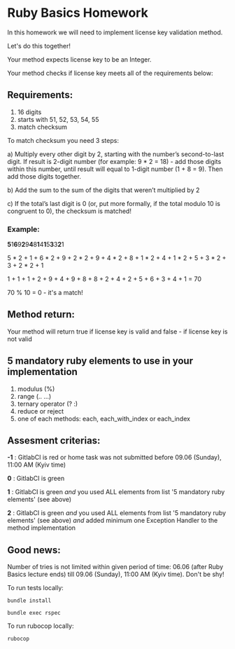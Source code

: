 # Ruby Basics Homework

In this homework we will need to implement license key validation method. 

Let's do this together!

Your method expects license key to be an Integer.

Your method checks if license key meets all of the requirements below:

## Requirements:
1. 16 digits
2. starts with 51, 52, 53, 54, 55
3. match checksum

To match checksum you need 3 steps:

a) Multiply every other digit by 2, starting with the number’s second-to-last digit. If result is 2-digit number (for example: 9 * 2 = 18) - add those digits within this number, until result will equal to 1-digit number (1 + 8 = 9).
Then add those digits together.

b) Add the sum to the sum of the digits that weren’t multiplied by 2


c) If the total’s last digit is 0 (or, put more formally, if the total modulo 10 is congruent to 0), the checksum is matched!

### Example:

**5**1**6**9**2**9**4**8**1**4**1**5**3**3**2**1

5 * 2 + 1 + 6 * 2 + 9 + 2 * 2 + 9 + 4 * 2 + 8 + 1 * 2 + 4 + 1 * 2 + 5 + 3 * 2 + 3 + 2 * 2 + 1

1 + 1 + 1 + 2 + 9 + 4 + 9 + 8 + 8 + 2 + 4 + 2 + 5 + 6 + 3 + 4 + 1 = 70

70 % 10 = 0 - it's a match!

## Method return:

Your method will return true if license key is valid and false - if license key is not valid

## 5 mandatory ruby elements to use in your implementation
1. modulus (%)
2. range (.. ...)
3. ternary operator (? :)
4. reduce or reject
5. one of each methods: each, each_with_index or each_index


## Assesment criterias:
**-1**  :  GitlabCI is red or home task was not submitted before 09.06 (Sunday), 11:00 AM (Kyiv time)

**0**   :  GitlabCI is green

**1**   : GitlabCI is green *and* you used ALL elements from list '5 mandatory ruby elements' (see above)

**2**   : GitlabCI is green *and* you used ALL elements from list '5 mandatory ruby elements' (see above) *and* added minimum one Exception Handler to the method implementation

## Good news:
Number of tries is not limited within given period of time: 06.06 (after Ruby Basics lecture ends) till 09.06 (Sunday), 11:00 AM (Kyiv time). Don't be shy!

To run tests locally:

`bundle install`

`bundle exec rspec`

To run rubocop locally:

`rubocop`